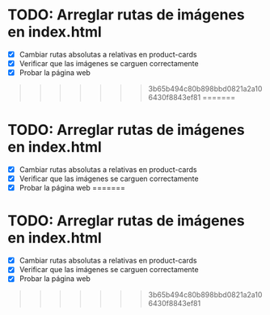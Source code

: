 # TODO: Arreglar rutas de imágenes en index.html

- [x] Cambiar rutas absolutas a relativas en product-cards
- [x] Verificar que las imágenes se carguen correctamente
- [x] Probar la página web
>>>>>>> 3b65b494c80b898bbd0821a2a106430f8843ef81
=======
# TODO: Arreglar rutas de imágenes en index.html

- [x] Cambiar rutas absolutas a relativas en product-cards
- [x] Verificar que las imágenes se carguen correctamente
- [x] Probar la página web
=======
# TODO: Arreglar rutas de imágenes en index.html

- [x] Cambiar rutas absolutas a relativas en product-cards
- [x] Verificar que las imágenes se carguen correctamente
- [x] Probar la página web
>>>>>>> 3b65b494c80b898bbd0821a2a106430f8843ef81
